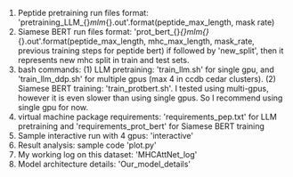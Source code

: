 1. Peptide pretraining run files format: 'pretraining_LLM_{}_mlm_{}.out'.format(peptide_max_length, mask rate)
2. Siamese BERT run files format: 'prot_bert_{}_{}_mlm_{}_{}.out'.format(peptide_max_length, mhc_max_length, mask_rate, previous training steps for peptide bert)
if followed by 'new_split', then it represents new mhc split in train and test sets. 
3. bash commands: 
    (1) LLM pretraining: 'train_llm.sh' for single gpu, and 'train_llm_ddp.sh' for multiple gpus (max 4 in ccdb cedar clusters). 
    (2) Siamese BERT training: 'train_protbert.sh'. I tested using multi-gpus, however it is even slower than using single gpus. So I recommend using single gpu for now.
4. virtual machine package requirements: 'requirements_pep.txt' for LLM pretraining  and 'requirements_prot_bert' for Siamese BERT training
5. Sample interactive run with 4 gpus: 'interactive'
6. Result analysis: sample code 'plot.py' 
7. My working log on this dataset: 'MHCAttNet_log'
8. Model architecture details: 'Our_model_details'

